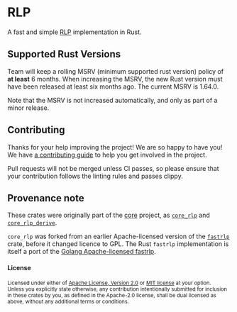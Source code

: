 # RLP

A fast and simple [RLP][rlp] implementation in Rust.

[rlp]: https://ethereum.org/en/developers/docs/data-structures-and-encoding/rlp

## Supported Rust Versions

<!--
When updating this, also update:
- .clippy.toml
- Cargo.toml
- .github/workflows/ci.yml
-->

Team will keep a rolling MSRV (minimum supported rust version) policy of **at
least** 6 months. When increasing the MSRV, the new Rust version must have been
released at least six months ago. The current MSRV is 1.64.0.

Note that the MSRV is not increased automatically, and only as part of a minor
release.

## Contributing

Thanks for your help improving the project! We are so happy to have you! We have
[a contributing guide](./CONTRIBUTING.md) to help you get involved in the project.

Pull requests will not be merged unless CI passes, so please ensure that your
contribution follows the linting rules and passes clippy.

## Provenance note

These crates were originally part of the [core] project, as [`core_rlp`] and [`core_rlp_derive`].

`core_rlp` was forked from an earlier Apache-licensed version of the [`fastrlp`]
crate, before it changed licence to GPL. The Rust `fastrlp` implementation is
itself a port of the [Golang Apache-licensed fastrlp][gofastrlp].

[core]: https://github.com/core-coin/core
[`core_rlp`]: https://github.com/core-coin/core/tree/e2218bea37aa455b4fd6602fe71a8fbe0974f12b/crates/rlp
[`core_rlp_derive`]: https://github.com/core-coin/core/tree/e2218bea37aa455b4fd6602fe71a8fbe0974f12b/crates/rlp/rlp-derive
[`fastrlp`]: https://github.com/vorot93/fastrlp
[gofastrlp]: https://github.com/umbracle/fastrlp

#### License

<sup>
Licensed under either of <a href="LICENSE-APACHE">Apache License, Version
2.0</a> or <a href="LICENSE-MIT">MIT license</a> at your option.
</sup>

<br>

<sub>
Unless you explicitly state otherwise, any contribution intentionally submitted
for inclusion in these crates by you, as defined in the Apache-2.0 license,
shall be dual licensed as above, without any additional terms or conditions.
</sub>
